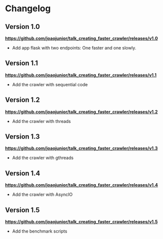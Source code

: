 # Changelog

## Version 1.0

**https://github.com/joaojunior/talk_creating_faster_crawler/releases/v1.0**

- Add app flask with two endpoints: One faster and one slowly.

## Version 1.1

**https://github.com/joaojunior/talk_creating_faster_crawler/releases/v1.1**

- Add the crawler with sequential code

## Version 1.2

**https://github.com/joaojunior/talk_creating_faster_crawler/releases/v1.2**

- Add the crawler with threads

## Version 1.3

**https://github.com/joaojunior/talk_creating_faster_crawler/releases/v1.3**

- Add the crawler with gthreads

## Version 1.4

**https://github.com/joaojunior/talk_creating_faster_crawler/releases/v1.4**

- Add the crawler with AsyncIO

## Version 1.5

**https://github.com/joaojunior/talk_creating_faster_crawler/releases/v1.5**

- Add the benchmark scripts
